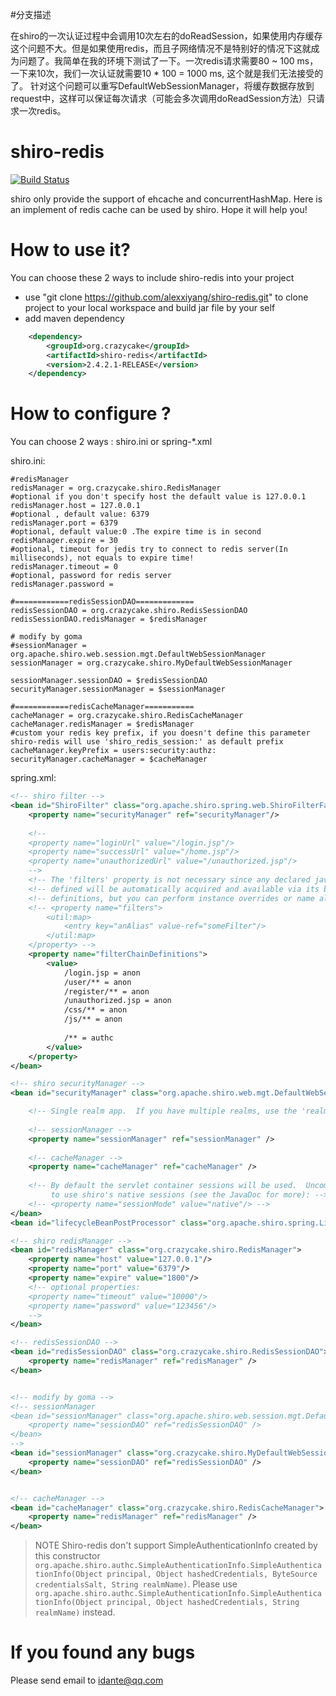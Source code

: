 #分支描述

在shiro的一次认证过程中会调用10次左右的doReadSession，如果使用内存缓存这个问题不大。但是如果使用redis，而且子网络情况不是特别好的情况下这就成为问题了。我简单在我的环境下测试了一下。一次redis请求需要80 ~ 100 ms， 一下来10次，我们一次认证就需要10 * 100 = 1000 ms, 这个就是我们无法接受的了。
针对这个问题可以重写DefaultWebSessionManager，将缓存数据存放到request中，这样可以保证每次请求（可能会多次调用doReadSession方法）只请求一次redis。

# shiro-redis

[![Build Status](https://travis-ci.org/alexxiyang/shiro-redis.svg?branch=master)](https://travis-ci.org/alexxiyang/shiro-redis)


shiro only provide the support of ehcache and concurrentHashMap. Here is an implement of redis cache can be used by shiro. Hope it will help you!

How to use it?
===========

You can choose these 2 ways to include shiro-redis into your project
* use "git clone https://github.com/alexxiyang/shiro-redis.git" to clone project to your local workspace and build jar file by your self
* add maven dependency 

```xml
    <dependency>
  		<groupId>org.crazycake</groupId>
  		<artifactId>shiro-redis</artifactId>
  		<version>2.4.2.1-RELEASE</version>
  	</dependency>
```

How to configure ?
===========
You can choose 2 ways : shiro.ini or spring-*.xml

shiro.ini:

```properties
#redisManager
redisManager = org.crazycake.shiro.RedisManager
#optional if you don't specify host the default value is 127.0.0.1
redisManager.host = 127.0.0.1
#optional , default value: 6379
redisManager.port = 6379
#optional, default value:0 .The expire time is in second
redisManager.expire = 30
#optional, timeout for jedis try to connect to redis server(In milliseconds), not equals to expire time! 
redisManager.timeout = 0
#optional, password for redis server
redisManager.password = 

#============redisSessionDAO=============
redisSessionDAO = org.crazycake.shiro.RedisSessionDAO
redisSessionDAO.redisManager = $redisManager

# modify by goma 
#sessionManager = org.apache.shiro.web.session.mgt.DefaultWebSessionManager
sessionManager = org.crazycake.shiro.MyDefaultWebSessionManager

sessionManager.sessionDAO = $redisSessionDAO
securityManager.sessionManager = $sessionManager

#============redisCacheManager===========
cacheManager = org.crazycake.shiro.RedisCacheManager
cacheManager.redisManager = $redisManager
#custom your redis key prefix, if you doesn't define this parameter shiro-redis will use 'shiro_redis_session:' as default prefix
cacheManager.keyPrefix = users:security:authz:
securityManager.cacheManager = $cacheManager
```

spring.xml:
```xml
<!-- shiro filter -->
<bean id="ShiroFilter" class="org.apache.shiro.spring.web.ShiroFilterFactoryBean">
	<property name="securityManager" ref="securityManager"/>
	
	<!--
	<property name="loginUrl" value="/login.jsp"/>
	<property name="successUrl" value="/home.jsp"/>  
	<property name="unauthorizedUrl" value="/unauthorized.jsp"/>
	-->
	<!-- The 'filters' property is not necessary since any declared javax.servlet.Filter bean  -->
	<!-- defined will be automatically acquired and available via its beanName in chain        -->
	<!-- definitions, but you can perform instance overrides or name aliases here if you like: -->
	<!-- <property name="filters">
		<util:map>
			<entry key="anAlias" value-ref="someFilter"/>
		</util:map>
	</property> -->
	<property name="filterChainDefinitions">
		<value>
			/login.jsp = anon
			/user/** = anon
			/register/** = anon
			/unauthorized.jsp = anon
			/css/** = anon
			/js/** = anon
			
			/** = authc
		</value>
	</property>
</bean>

<!-- shiro securityManager -->
<bean id="securityManager" class="org.apache.shiro.web.mgt.DefaultWebSecurityManager">

	<!-- Single realm app.  If you have multiple realms, use the 'realms' property instead. -->
	
	<!-- sessionManager -->
	<property name="sessionManager" ref="sessionManager" />
	
	<!-- cacheManager -->
	<property name="cacheManager" ref="cacheManager" />
	
	<!-- By default the servlet container sessions will be used.  Uncomment this line
		 to use shiro's native sessions (see the JavaDoc for more): -->
	<!-- <property name="sessionMode" value="native"/> -->
</bean>
<bean id="lifecycleBeanPostProcessor" class="org.apache.shiro.spring.LifecycleBeanPostProcessor"/>	

<!-- shiro redisManager -->
<bean id="redisManager" class="org.crazycake.shiro.RedisManager">
	<property name="host" value="127.0.0.1"/>
	<property name="port" value="6379"/>
	<property name="expire" value="1800"/>
	<!-- optional properties:
	<property name="timeout" value="10000"/>
	<property name="password" value="123456"/>
	-->
</bean>

<!-- redisSessionDAO -->
<bean id="redisSessionDAO" class="org.crazycake.shiro.RedisSessionDAO">
	<property name="redisManager" ref="redisManager" />
</bean>


<!-- modify by goma -->
<!-- sessionManager
<bean id="sessionManager" class="org.apache.shiro.web.session.mgt.DefaultWebSessionManager">
	<property name="sessionDAO" ref="redisSessionDAO" />
</bean>
-->
<bean id="sessionManager" class="org.crazycake.shiro.MyDefaultWebSessionManager">
	<property name="sessionDAO" ref="redisSessionDAO" />
</bean>


<!-- cacheManager -->
<bean id="cacheManager" class="org.crazycake.shiro.RedisCacheManager">
	<property name="redisManager" ref="redisManager" />
</bean>
```

> NOTE
> Shiro-redis don't support SimpleAuthenticationInfo created by this constructor `org.apache.shiro.authc.SimpleAuthenticationInfo.SimpleAuthenticationInfo(Object principal, Object hashedCredentials, ByteSource credentialsSalt, String realmName)`.
> Please use `org.apache.shiro.authc.SimpleAuthenticationInfo.SimpleAuthenticationInfo(Object principal, Object hashedCredentials, String realmName)` instead.

If you found any bugs
===========

Please send email to idante@qq.com
